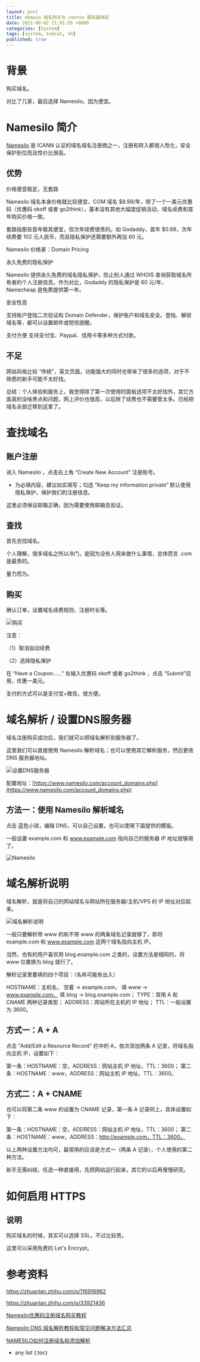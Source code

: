 ```yaml
---
layout: post
title: domain 域名购买与 centos 服务器绑定
date: 2021-08-02 21:01:55 +0800
categories: [System]
tags: [system, tomcat, sh]
published: true
---
```


# 背景

购买域名。

对比了几家，最后选择 Namesilo。因为便宜。

# Namesilo 简介

[Namesilo](https://www.namesilo.com/) 是 ICANN 认证的域名域名注册商之一，注册和转入都很人性化，安全保护到位而且性价比很高。

## 优势

价格便宜稳定，无套路

Namesilo 域名本身价格就比较便宜，COM 域名 $8.99/年，除了一个一美元优惠码（优惠码 okoff 或者 go2think），基本没有其他大幅度促销活动，域名续费和首年购买价格一致。

套路指那些首年极其便宜，但次年续费很贵的。如 Godaddy，首年 $0.99，次年续费要 102 元人民币，而且隐私保护还需要额外再加 60 元。

Namesilo 价格表：Domain Pricing

永久免费的隐私保护

Namesilo 提供永久免费的域名隐私保护，防止别人通过 WHOIS 查询获取域名所有者的个人注册信息。作为对比，Godaddy 的隐私保护是 60 元/年，Namecheap 是免费提供第一年。

安全性高

支持账户登陆二次验证和 Domain Defender，保护账户和域名安全。登陆、解锁域名等，都可以设置邮件或短信提醒。

支付方便
支持支付宝、Paypal、信用卡等多种方式付款。

## 不足

网站风格比较 “传统”，英文页面，功能强大的同时也带来了很多的选项，对于不熟悉的新手可能不太好找。

总结：个人体验和服务上，我觉得除了第一次使用时面板选项不太好找外，其它方面真的没啥黑点和问题，网上评价也很高，以后除了续费也不需要管太多。已经把域名全部迁移到这里了。

# 查找域名

## 账户注册

进入 Namesilo ，点击右上角 “Create New Account” 注册账号。

* 为必填内容，建议如实填写；勾选 “Keep my information private” 默认使用隐私保护，保护我们的注册信息。

这里必须保证邮箱正确，因为需要使用邮箱去验证。

## 查找

首先去找域名。

个人理解，很多域名之所以冷门，是因为没有人用来做什么事情，总体而言 .com 是最贵的。

量力而为。


## 购买

确认订单，设置域名续费规则、注册时长等。

![购买](https://pic1.zhimg.com/80/v2-47febc8d3aad8c008f3661025bfd9c70_720w.jpg)

注意：

（1）取消自动续费

（2）选择隐私保护

在 “Have a Coupon……” 处输入优惠码 okoff 或者 go2think ，点击 “Submit”应用，优惠一美元。

支付的方式可以是支付宝+微信，很方便。


# 域名解析 / 设置DNS服务器

域名注册购买成功后，我们就可以把域名解析到服务器了。

这里我们可以直接使用 Namesilo 解析域名；也可以使用其它解析服务，然后更改 DNS 服务器地址。

![设置DNS服务器](https://pic3.zhimg.com/80/v2-d685f9aa06f1c2668f0fdcf9c867d2b2_720w.jpg)

配置地址：[https://www.namesilo.com/account_domains.php](https://www.namesilo.com/account_domains.php)

## 方法一：使用 Namesilo 解析域名

点击 蓝色小球，编辑 DNS，可以自己设置，也可以使用下面提供的模版。

一般设置 example.com 和 www.example.com 指向自己的服务器 IP 地址就够用了。

![Namesilo](https://pic4.zhimg.com/80/v2-96099b7c9debdaf41bee705a2e147f7b_720w.jpg)


# 域名解析说明

域名解析，就是将自己的网站域名与网站所在服务器/主机/VPS 的 IP 地址对应起来。

![域名解析说明](https://pic2.zhimg.com/80/v2-c11219a53b10027cf000214a80ff2829_720w.jpg)

一般只要解析带 www 的和不带 www 的两条域名记录就够了，即将 example.com 和 www.example.com 这两个域名指向主机 IP。

当然，也有的用户喜欢用 blog.example.com 之类的，设置方法是相同的，将 www 位置换为 blog 就行了。

解析记录里要填的四个项目：（名称可能有出入）

HOSTNAME：主机名，
空着 -> example.com，
填 www -> www.example.com，
填 blog -> blog.example.com；
TYPE：常用 A 和 CNAME 两种记录类型；
ADDRESS：网站所在主机的 IP 地址；
TTL：一般设置为 3600。

## 方式一：A + A

点击 “Add/Edit a Resource Record” 栏中的 A，依次添加两条 A 记录，将域名指向主机 IP，设置如下：

第一条：HOSTNAME：空，ADDRESS：网站主机 IP 地址，TTL：3600；
第二条：HOSTNAME：www，ADDRESS：网站主机 IP 地址，TTL：3600。

## 方式二：A + CNAME

也可以将第二条 www 的设置为 CNAME 记录，第一条 A 记录同上，具体设置如下：

第一条：HOSTNAME：空，ADDRESS：网站主机 IP 地址，TTL：3600；
第二条：HOSTNAME：www，ADDRESS：http://example.com，TTL：3600。

以上两种设置方法均可，最常用的应该是方式一（两条 A 记录），个人使用的第二种方法。

新手无需纠结，任选一种直接用，先把网站运行起来，其它的以后再慢慢研究。

# 如何启用 HTTPS

## 说明

购买域名的时候，其实可以选择 SSL，不过比较贵。

这里可以采用免费的 Let's Encrypt。




# 参考资料

https://zhuanlan.zhihu.com/p/116916962

https://zhuanlan.zhihu.com/p/33921436

[Namesilo优惠码注册域名购买教程](https://www.1deng.me/namesilo-sign-up-tutorial.html)

[Namesilo DNS 域名解析教程和常见问题解决方法汇总](https://zhuanlan.zhihu.com/p/86961133)

[NAMESILO如何注册域名和添加解析](https://www.zzygx.cc/?p=916)

* any list
{:toc}